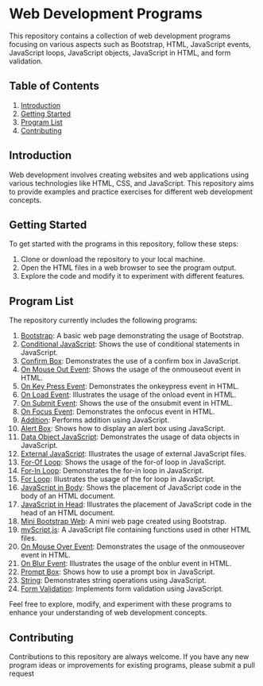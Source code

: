 # Web Development Programs

This repository contains a collection of web development programs focusing on various aspects such as Bootstrap, HTML, JavaScript events, JavaScript loops, JavaScript objects, JavaScript in HTML, and form validation.

## Table of Contents
1. [Introduction](#introduction)
2. [Getting Started](#getting-started)
3. [Program List](#program-list)
4. [Contributing](#contributing)

## Introduction
Web development involves creating websites and web applications using various technologies like HTML, CSS, and JavaScript. This repository aims to provide examples and practice exercises for different web development concepts.

## Getting Started
To get started with the programs in this repository, follow these steps:
1. Clone or download the repository to your local machine.
2. Open the HTML files in a web browser to see the program output.
3. Explore the code and modify it to experiment with different features.

## Program List
The repository currently includes the following programs:

1. [Bootstrap](Bootstrap.html): A basic web page demonstrating the usage of Bootstrap.
2. [Conditional JavaScript](Conditional_js.html): Shows the use of conditional statements in JavaScript.
3. [Confirm Box](Confirm_box.html): Demonstrates the use of a confirm box in JavaScript.
4. [On Mouse Out Event](On_Mouse_Out_event.html): Shows the usage of the onmouseout event in HTML.
5. [On Key Press Event](On_key_press_event.html): Demonstrates the onkeypress event in HTML.
6. [On Load Event](On_load_event.html): Illustrates the usage of the onload event in HTML.
7. [On Submit Event](On_submit_event.html): Shows the use of the onsubmit event in HTML.
8. [On Focus Event](Onfocus_event.html): Demonstrates the onfocus event in HTML.
9. [Addition](addition.html): Performs addition using JavaScript.
10. [Alert Box](alert_box.html): Shows how to display an alert box using JavaScript.
11. [Data Object JavaScript](data_obj_js.html): Demonstrates the usage of data objects in JavaScript.
12. [External JavaScript](external_js.html): Illustrates the usage of external JavaScript files.
13. [For-Of Loop](for-Of_loop.html): Shows the usage of the for-of loop in JavaScript.
14. [For-In Loop](for-in_loop.html): Demonstrates the for-in loop in JavaScript.
15. [For Loop](for-loop.html): Illustrates the usage of the for loop in JavaScript.
16. [JavaScript in Body](js_in_body.html): Shows the placement of JavaScript code in the body of an HTML document.
17. [JavaScript in Head](js_in_head.html): Illustrates the placement of JavaScript code in the head of an HTML document.
18. [Mini Bootstrap Web](mini_Bootstrap_web.html): A mini web page created using Bootstrap.
19. [myScript.js](myScript.js): A JavaScript file containing functions used in other HTML files.
20. [On Mouse Over Event](on_mouse_over_event.html): Demonstrates the usage of the onmouseover event in HTML.
21. [On Blur Event](onblur_event.html): Illustrates the usage of the onblur event in HTML.
22. [Prompt Box](prompt_box.html): Shows how to use a prompt box in JavaScript.
23. [String](string.html): Demonstrates string operations using JavaScript.
24. [Form Validation](validation.html): Implements form validation using JavaScript.

Feel free to explore, modify, and experiment with these programs to enhance your understanding of web development concepts.

## Contributing
Contributions to this repository are always welcome. If you have any new program ideas or improvements for existing programs, please submit a pull request
